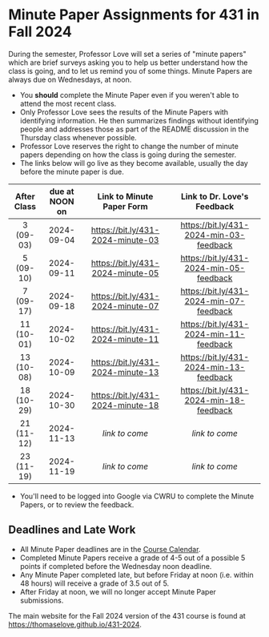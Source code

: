 # Minute Paper Assignments for 431 in Fall 2024

During the semester, Professor Love will set a series of "minute papers" which are brief surveys asking you to help us better understand how the class is going, and to let us remind you of some things. Minute Papers are always due on Wednesdays, at noon.

- You **should** complete the Minute Paper even if you weren't able to attend the most recent class.
- Only Professor Love sees the results of the Minute Papers with identifying information. He then summarizes findings without identifying people and addresses those as part of the README discussion in the Thursday class whenever possible.
- Professor Love reserves the right to change the number of minute papers depending on how the class is going during the semester.
- The links below will go live as they become available, usually the day before the minute paper is due.

<div align="center">
  
After Class | due at NOON on | Link to Minute Paper Form | Link to Dr. Love's Feedback
:----------: | :------: | :---------------------: | :--------------------------:
3 (09-03) | 2024-09-04 | <https://bit.ly/431-2024-minute-03> | <https://bit.ly/431-2024-min-03-feedback>
5 (09-10) | 2024-09-11 | <https://bit.ly/431-2024-minute-05> | <https://bit.ly/431-2024-min-05-feedback>
7 (09-17) | 2024-09-18 | <https://bit.ly/431-2024-minute-07> | <https://bit.ly/431-2024-min-07-feedback>
11 (10-01) | 2024-10-02 | <https://bit.ly/431-2024-minute-11> | <https://bit.ly/431-2024-min-11-feedback>
13 (10-08) | 2024-10-09 | <https://bit.ly/431-2024-minute-13> | <https://bit.ly/431-2024-min-13-feedback>
18 (10-29) | 2024-10-30 | <https://bit.ly/431-2024-minute-18> | <https://bit.ly/431-2024-min-18-feedback>
21 (11-12) | 2024-11-13 | *link to come* | *link to come*
23 (11-19) | 2024-11-19 | *link to come* | *link to come*

</div>

- You'll need to be logged into Google via CWRU to complete the Minute Papers, or to review the feedback.

## Deadlines and Late Work

- All Minute Paper deadlines are in the [Course Calendar](https://thomaselove.github.io/431-2024/calendar.html).
- Completed Minute Papers receive a grade of 4-5 out of a possible 5 points if completed before the Wednesday noon deadline.
- Any Minute Paper completed late, but before Friday at noon (i.e. within 48 hours) will receive a grade of 3.5 out of 5.
- After Friday at noon, we will no longer accept Minute Paper submissions.

The main website for the Fall 2024 version of the 431 course is found at <https://thomaselove.github.io/431-2024>.
